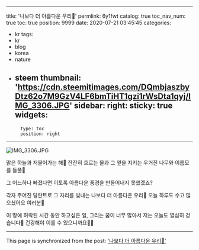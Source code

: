 
---
title: '나보다 더 아름다운 우리💚'
permlink: 6y1fwt
catalog: true
toc_nav_num: true
toc: true
position: 9999
date: 2020-07-21 03:45:45
categories:
- kr
tags:
- kr
- blog
- korea
- nature
- steem
thumbnail: 'https://cdn.steemitimages.com/DQmbjaszbyDtz62o7M9GzV4LF6bmTiHT1gzi1rWsDta1qyj/IMG_3306.JPG'
sidebar:
    right:
        sticky: true
widgets:
    -
        type: toc
        position: right
---


![IMG_3306.JPG](https://cdn.steemitimages.com/DQmbjaszbyDtz62o7M9GzV4LF6bmTiHT1gzi1rWsDta1qyj/IMG_3306.JPG)


맑은 하늘과 저물어가는 해🌅
잔잔히 흐르는 물과 그 옆을 지키는
우거진 나무와 이름모를 들풀🌿

그 어느하나 빠졌다면
이토록 아름다운 풍경을 만들어내지 못했겠죠?

각자 주어진 달란트로 그 자리를 빛내는
나보다 더 아름다운 우리💚
오늘 하루도 수고 많으셨어요 여러분💚

이 땅에 허락된 시간 동안
하고싶은 일, 그리는 꿈이 너무 많아서
저는 오늘도 열심히 걷습니다🌿
건강해야 이룰 수 있으니까요💪🏼

- - -

This page is synchronized from the post: ['나보다 더 아름다운 우리💚'](https://steemit.com/@loveecho/6y1fwt)
